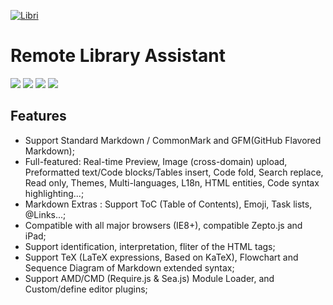 [![Libri](https://firebasestorage.googleapis.com/v0/b/libri-238805.appspot.com/o/libri%20logo.png?alt=media&token=bec48934-d1c2-467f-b6d3-af1538aecaeb 'Libri')](https://firebasestorage.googleapis.com/v0/b/libri-238805.appspot.com/o/libri%20logo.png?alt=media&token=bec48934-d1c2-467f-b6d3-af1538aecaeb 'Libri')

# Remote Library Assistant

![](https://img.shields.io/github/issues/LakshanKarunathilake/Libri-App)
![](https://img.shields.io/github/forks/LakshanKarunathilake/Libri-App)
![](https://img.shields.io/github/stars/LakshanKarunathilake/Libri-App) ![](https://img.shields.io/github/license/LakshanKarunathilake/Libri-App)

## Features

- Support Standard Markdown / CommonMark and GFM(GitHub Flavored Markdown);
- Full-featured: Real-time Preview, Image (cross-domain) upload, Preformatted text/Code blocks/Tables insert, Code fold, Search replace, Read only, Themes, Multi-languages, L18n, HTML entities, Code syntax highlighting...;
- Markdown Extras : Support ToC (Table of Contents), Emoji, Task lists, @Links...;
- Compatible with all major browsers (IE8+), compatible Zepto.js and iPad;
- Support identification, interpretation, fliter of the HTML tags;
- Support TeX (LaTeX expressions, Based on KaTeX), Flowchart and Sequence Diagram of Markdown extended syntax;
- Support AMD/CMD (Require.js & Sea.js) Module Loader, and Custom/define editor plugins;
